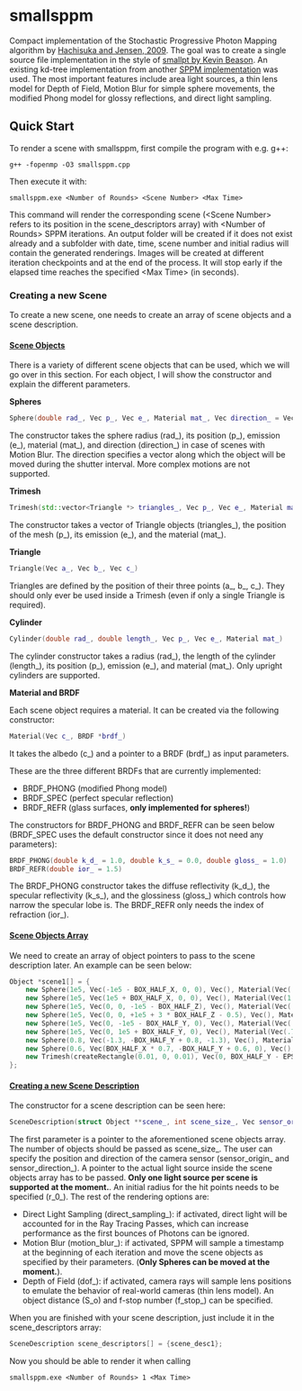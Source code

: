 # smallsppm

Compact implementation of the Stochastic Progressive Photon Mapping algorithm by [Hachisuka and Jensen, 2009](https://doi.org/10.1145/1618452.1618487). The goal was to create a single source file implementation in the style of [smallpt by Kevin Beason](https://www.kevinbeason.com/smallpt/). An existing kd-tree implementation from another [SPPM implementation](https://github.com/shizhouxing/SPPM) was used. The most important features include area light sources, a thin lens model for Depth of Field, Motion Blur for simple sphere movements, the modified Phong model for glossy reflections, and direct light sampling.

## Quick Start
To render a scene with smallsppm, first compile the program with e.g. g++:

```terminal
g++ -fopenmp -O3 smallsppm.cpp
```

Then execute it with:

```terminal
smallsppm.exe <Number of Rounds> <Scene Number> <Max Time>
```

This command will render the corresponding scene (\<Scene Number\> refers to its position in the scene_descriptors array) with \<Number of Rounds\> SPPM iterations. An output folder will be created if it does not exist already and a subfolder with date, time, scene number and initial radius will contain the generated renderings. Images will be created at different iteration checkpoints and at the end of the process. It will stop early if the elapsed time reaches the specified \<Max Time\> (in seconds).

### Creating a new Scene

To create a new scene, one needs to create an array of scene objects and a scene description.

#### <ins>Scene Objects</ins>

There is a variety of different scene objects that can be used, which we will go over in this section. For each object, I will show the constructor and explain the different parameters.

**Spheres**

```C++
Sphere(double rad_, Vec p_, Vec e_, Material mat_, Vec direction_ = Vec())
```

The constructor takes the sphere radius (rad_), its position (p_), emission (e_), material (mat_), and direction (direction_) in case of scenes with Motion Blur. The direction specifies a vector along which the object will be moved during the shutter interval. More complex motions are not supported.

**Trimesh**

```C++
Trimesh(std::vector<Triangle *> triangles_, Vec p_, Vec e_, Material mat_)
```

The constructor takes a vector of Triangle objects (triangles_), the position of the mesh (p_), its emission (e_), and the material (mat_).

**Triangle**

```C++
Triangle(Vec a_, Vec b_, Vec c_)
```

Triangles are defined by the position of their three points (a_, b_, c_). They should only ever be used inside a Trimesh (even if only a single Triangle is required).

**Cylinder**

```C++
Cylinder(double rad_, double length_, Vec p_, Vec e_, Material mat_)
```

The cylinder constructor takes a radius (rad_), the length of the cylinder (length_), its position (p_), emission (e_), and material (mat_). Only upright cylinders are supported.

**Material and BRDF**

Each scene object requires a material. It can be created via the following constructor: 

```C++
Material(Vec c_, BRDF *brdf_)
```

It takes the albedo (c_) and a pointer to a BRDF (brdf_) as input parameters.

These are the three different BRDFs that are currently implemented:

- BRDF_PHONG (modified Phong model)
- BRDF_SPEC (perfect specular reflection)
- BRDF_REFR (glass surfaces, **only implemented for spheres!**)

The constructors for BRDF_PHONG and BRDF_REFR can be seen below (BRDF_SPEC uses the default constructor since it does not need any parameters):

```C++
BRDF_PHONG(double k_d_ = 1.0, double k_s_ = 0.0, double gloss_ = 1.0)
BRDF_REFR(double ior_ = 1.5)
```

The BRDF_PHONG constructor takes the diffuse reflectivity (k_d_), the specular reflectivity (k_s_), and the glossiness (gloss_) which controls how narrow the specular lobe is. The BRDF_REFR only needs the index of refraction (ior_).

#### <ins>Scene Objects Array</ins>

We need to create an array of object pointers to pass to the scene description later. An example can be seen below:

```C++
Object *scene1[] = {
	new Sphere(1e5, Vec(-1e5 - BOX_HALF_X, 0, 0), Vec(), Material(Vec(.75, .25, .25), new BRDF_PHONG())),
	new Sphere(1e5, Vec(1e5 + BOX_HALF_X, 0, 0), Vec(), Material(Vec(1, 1, 1) * .999, new BRDF_SPEC())),
	new Sphere(1e5, Vec(0, 0, -1e5 - BOX_HALF_Z), Vec(), Material(Vec(.75, .75, .75), new BRDF_PHONG())),
	new Sphere(1e5, Vec(0, 0, +1e5 + 3 * BOX_HALF_Z - 0.5), Vec(), Material(Vec(), new BRDF_PHONG())),
	new Sphere(1e5, Vec(0, -1e5 - BOX_HALF_Y, 0), Vec(), Material(Vec(.25, .25, .75), new BRDF_PHONG())),
	new Sphere(1e5, Vec(0, 1e5 + BOX_HALF_Y, 0), Vec(), Material(Vec(.75, .75, .75), new BRDF_PHONG())),
	new Sphere(0.8, Vec(-1.3, -BOX_HALF_Y + 0.8, -1.3), Vec(), Material(Vec(1, 1, 1) * .999, new BRDF_PHONG(0.0, 1.0, 25))),
	new Sphere(0.6, Vec(BOX_HALF_X * 0.7, -BOX_HALF_Y + 0.6, 0), Vec(), Material(Vec(1, 1, 1) * .999, new BRDF_REFR())),
	new Trimesh(createRectangle(0.01, 0, 0.01), Vec(0, BOX_HALF_Y - EPS, 0), Vec(1, 1, 1) * 200000, Material(Vec(), new BRDF_PHONG()))
};
```

#### <ins>Creating a new Scene Description</ins>

 The constructor for a scene description can be seen here:

 ```C++
 SceneDescription(struct Object **scene_, int scene_size_, Vec sensor_origin_, Vec sensor_direction_, Object *light_, double r_0_, bool direct_sampling_ = false, bool motion_blur_ = false, bool dof_ = false, double S_o_ = 0.0, double f_stop_ = 1.0)
 ```

 The first parameter is a pointer to the aforementioned scene objects array. The number of objects should be passed as scene_size_. The user can specify the position and direction of the camera sensor (sensor_origin_ and sensor_direction_). A pointer to the actual light source inside the scene objects array has to be passed. **Only one light source per scene is supported at the moment.**. An initial radius for the hit points needs to be specified (r_0_). The rest of the rendering options are:

 -  Direct Light Sampling (direct_sampling_): if activated, direct light will be accounted for in the Ray Tracing Passes, which can increase performance as the first bounces of Photons can be ignored.
 - Motion Blur (motion_blur_): if activated, SPPM will sample a timestamp at the beginning of each iteration and move the scene objects as specified by their parameters. (**Only Spheres can be moved at the moment.**).
 - Depth of Field (dof_): if activated, camera rays will sample lens positions to emulate the behavior of real-world cameras (thin lens model). An object distance (S_o) and f-stop number (f_stop_) can be specified.

 When you are finished with your scene description, just include it in the scene_descriptors array:

 ```C++
 SceneDescription scene_descriptors[] = {scene_desc1};
 ```

 Now you should be able to render it when calling

```terminal
smallsppm.exe <Number of Rounds> 1 <Max Time>
```

